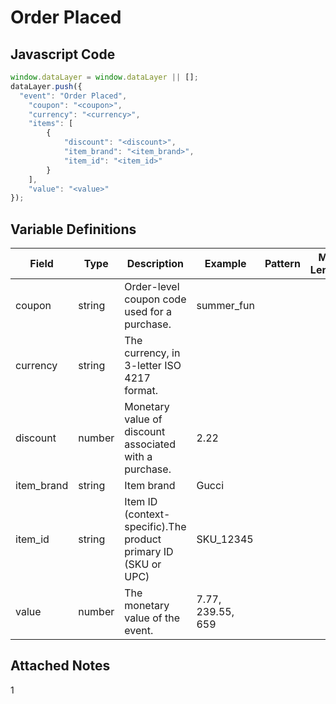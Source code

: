 # Order Placed

### 

## Javascript Code
```js
window.dataLayer = window.dataLayer || [];
dataLayer.push({
  "event": "Order Placed",
    "coupon": "<coupon>",
    "currency": "<currency>",
    "items": [
        {
            "discount": "<discount>",
            "item_brand": "<item_brand>",
            "item_id": "<item_id>"
        }
    ],
    "value": "<value>"
});
```

## Variable Definitions

|Field|Type|Description|Example|Pattern|Min Length|Max Length|Minimum|Maximum|Multiple Of|
| --- | --- | --- | --- | --- | --- | --- | --- | --- | --- |
|coupon|string|Order-level coupon code used for a purchase.|summer\_fun|||||||
|currency|string|The currency, in 3-letter ISO 4217 format.||||||||
|discount|number|Monetary value of discount associated with a purchase.|2.22|||||||
|item_brand|string|Item brand|Gucci|||||||
|item_id|string|Item ID \(context-specific\).The product primary ID \(SKU or UPC\) |SKU\_12345|||||||
|value|number|The monetary value of the event.	|7.77, 239.55, 659|||||||

## Attached Notes

<p>1</p>